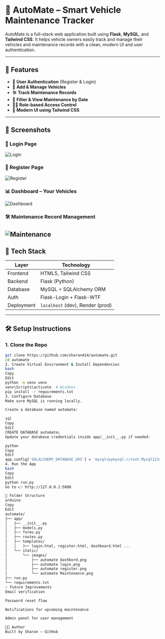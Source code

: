# 🚗 AutoMate – Smart Vehicle Maintenance Tracker

AutoMate is a full-stack web application built using **Flask**, **MySQL**, and **Tailwind CSS**. It helps vehicle owners easily track and manage their vehicles and maintenance records with a clean, modern UI and user authentication.

---

## 🌟 Features

- 🔐 **User Authentication** (Register & Login)
- 🧾 **Add & Manage Vehicles**
- 🛠️ **Track Maintenance Records**
- 📅 **Filter & View Maintenance by Date**
- 🧑‍💻 **Role-based Access Control**
- 🎨 **Modern UI using Tailwind CSS**

---

## 📸 Screenshots

### 🔐 Login Page  
![Login](screenshots/login.png)

### 📝 Register Page  
![Register](screenshots/register.png)

### 📊 Dashboard – Your Vehicles  
![Dashboard](screenshots/dashboard.png)

### 🛠️ Maintenance Record Management  
![Maintenance](screenshots/maintenance.png)
---

## 🚀 Tech Stack

| Layer      | Technology                  |
|------------|-----------------------------|
| Frontend   | HTML5, Tailwind CSS         |
| Backend    | Flask (Python)              |
| Database   | MySQL + SQLAlchemy ORM      |
| Auth       | Flask-Login + Flask-WTF     |
| Deployment | `localhost` (dev), Render (prod) |

---

## 🛠️ Setup Instructions

### 1. Clone the Repo

```bash
git clone https://github.com/sharan414/automate.git
cd automate
2. Create Virtual Environment & Install Dependencies
bash
Copy
Edit
python -m venv venv
venv\Scripts\activate  # Windows
pip install -r requirements.txt
3. Configure Database
Make sure MySQL is running locally.

Create a database named automate:

sql
Copy
Edit
CREATE DATABASE automate;
Update your database credentials inside app/__init__.py if needed:

python
Copy
Edit
app.config['SQLALCHEMY_DATABASE_URI'] = 'mysql+pymysql://root:Mysql1234@localhost/automate'
4. Run the App
bash
Copy
Edit
python run.py
Go to 👉 http://127.0.0.1:5000

📁 Folder Structure
arduino
Copy
Edit
automate/
├── app/
│   ├── __init__.py
│   ├── models.py
│   ├── forms.py
│   ├── routes.py
│   ├── templates/
│   │   ├── login.html, register.html, dashboard.html ...
│   └── static/
│       └── images/
│           ├── automate dashbord.png
│           ├── automate login.png
│           ├── automate register.png
│           └── automate Maintenance.png
├── run.py
└── requirements.txt
💡 Future Improvements
Email verification

Password reset flow

Notifications for upcoming maintenance

Admin panel for user management

🧑‍💻 Author
Built by Sharan – GitHub

